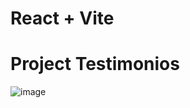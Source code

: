 # React + Vite
# Project Testimonios

![image](https://github.com/SandyAstorga/Curso_React/assets/99463040/1fb9758c-c543-46e4-ad18-029a63f2c609)
